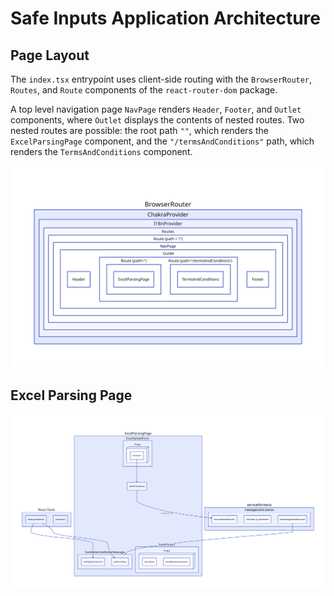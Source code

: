 # Safe Inputs Application Architecture

## Page Layout

The `index.tsx` entrypoint uses client-side routing with the `BrowserRouter`, `Routes`, and `Route` components of the `react-router-dom` package.

A top level navigation page `NavPage` renders `Header`, `Footer`, and `Outlet` components, where `Outlet` displays the contents of nested routes. Two nested routes are possible: the root path `""`, which renders the `ExcelParsingPage` component, and the `"/termsAndConditions"` path, which renders the `TermsAndConditions` component.

![application page layout](./react-page-layout.svg)

## Excel Parsing Page

![excel parser layout](./excel-parser-layout.svg)